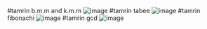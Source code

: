 #tamrin b.m.m and k.m.m
![image](https://github.com/Sadrakhtarshenas/python/assets/140339193/35ab98dd-335a-416f-9e0d-24c97c459df0)
#tamrin tabee 
![image](https://github.com/Sadrakhtarshenas/python/assets/140339193/7f1e9fc4-e027-4a49-bf87-06f2b170c06d)
#tamrin fibonachi
![image](https://github.com/Sadrakhtarshenas/python/assets/140339193/b9a1cbba-981c-4bc9-8024-73a5c6bd127c)
#tamrin gcd
![image](https://github.com/Sadrakhtarshenas/python/assets/140339193/a7975dea-3ca8-459d-8d71-71fa0e77f800)
